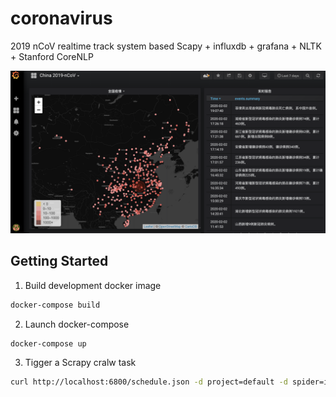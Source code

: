 # coronavirus
2019 nCoV realtime track system based Scapy + influxdb + grafana + NLTK + Stanford CoreNLP


![](static/2020-02-02-17-13-06.png)


## Getting Started

1. Build development docker image

```bash
docker-compose build
```

2. Launch docker-compose 

```bash
docker-compose up
```

3. Tigger a Scrapy cralw task
```bash
curl http://localhost:6800/schedule.json -d project=default -d spider=ifeng
```
